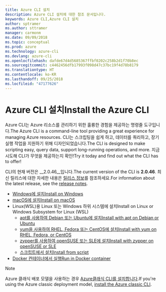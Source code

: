 ```yaml
---
title: Azure CLI 설치
description: Azure CLI 설치에 대한 참조 문서입니다.
keywords: Azure CLI,Azure CLI 설치
author: sptramer
ms.author: sttramer
manager: carmonm
ms.date: 09/09/2018
ms.topic: conceptual
ms.prod: azure
ms.technology: azure-cli
ms.devlang: azure-cli
ms.openlocfilehash: dafde67d4d5685367ffbf0202c258b2d1f70b8ec
ms.sourcegitcommit: c4462456dfb17993f098d47c37bc19f4d78b8179
ms.translationtype: HT
ms.contentlocale: ko-KR
ms.lasthandoff: 09/25/2018
ms.locfileid: "47177626"
---
```

# <a name="install-the-azure-cli"></a><span data-ttu-id="7115e-104">Azure CLI 설치</span><span class="sxs-lookup"><span data-stu-id="7115e-104">Install the Azure CLI</span></span>

<span data-ttu-id="7115e-105">Azure CLI는 Azure 리소스를 관리하기 위한 훌륭한 경험을 제공하는 명령줄 도구입니다.</span><span class="sxs-lookup"><span data-stu-id="7115e-105">The Azure CLI is a command-line tool providing a great experience for managing Azure resources.</span></span> <span data-ttu-id="7115e-106">CLI는 스크립팅을 쉽게 하고, 데이터를 쿼리하고, 장기 실행 작업을 지원하기 위해 디자인되었습니다.</span><span class="sxs-lookup"><span data-stu-id="7115e-106">The CLI is designed to make scripting easy, query data, support long-running operations, and more.</span></span> <span data-ttu-id="7115e-107">지금 시도해 CLI가 무엇을 제공하는지 확인!</span><span class="sxs-lookup"><span data-stu-id="7115e-107">Try it today and find out what the CLI has to offer!</span></span>

<span data-ttu-id="7115e-108">CLI의 현재 버전은 __2.0.46__입니다.</span><span class="sxs-lookup"><span data-stu-id="7115e-108">The current version of the CLI is __2.0.46__.</span></span> <span data-ttu-id="7115e-109">최신 릴리스에 대한 자세한 내용은 [릴리스 정보](release-notes-azure-cli.md)를 참조하세요.</span><span class="sxs-lookup"><span data-stu-id="7115e-109">For information about the latest release, see the [release notes](release-notes-azure-cli.md).</span></span>

* [<span data-ttu-id="7115e-110">Windows에 설치</span><span class="sxs-lookup"><span data-stu-id="7115e-110">Install on Windows</span></span>](install-azure-cli-windows.md)
* [<span data-ttu-id="7115e-111">macOS에 설치</span><span class="sxs-lookup"><span data-stu-id="7115e-111">Install on macOS</span></span>](install-azure-cli-macos.md)
* <span data-ttu-id="7115e-112">Linux(WSL)용 Linux 또는 Windows 하위 시스템에 설치</span><span class="sxs-lookup"><span data-stu-id="7115e-112">Install on Linux or Windows Subsystem for Linux (WSL)</span></span>
  * [<span data-ttu-id="7115e-113">apt를 사용하여 Debian 또는 Ubuntu에 설치</span><span class="sxs-lookup"><span data-stu-id="7115e-113">Install with apt on Debian or Ubuntu</span></span>](install-azure-cli-apt.md)
  * [<span data-ttu-id="7115e-114">yum을 사용하여 RHEL, Fedora 또는 CentOS에 설치</span><span class="sxs-lookup"><span data-stu-id="7115e-114">Install with yum on RHEL, Fedora, or CentOS</span></span>](install-azure-cli-yum.md)
  * [<span data-ttu-id="7115e-115">zypper를 사용하여 openSUSE 또는 SLE에 설치</span><span class="sxs-lookup"><span data-stu-id="7115e-115">Install with zypper on openSUSE or SLE</span></span>](install-azure-cli-zypper.md)
  * [<span data-ttu-id="7115e-116">스크립트에서 설치</span><span class="sxs-lookup"><span data-stu-id="7115e-116">Install from script</span></span>](install-azure-cli-linux.md)
* [<span data-ttu-id="7115e-117">Docker 컨테이너에서 실행</span><span class="sxs-lookup"><span data-stu-id="7115e-117">Run in Docker container</span></span>](run-azure-cli-docker.md)

> [!NOTE]
> <span data-ttu-id="7115e-118">Azure 클래식 배포 모델을 사용하는 경우 [Azure클래식 CLI를 설치합니다](install-classic-cli.md).</span><span class="sxs-lookup"><span data-stu-id="7115e-118">If you're using the Azure classic deployment model, [install the Azure classic CLI](install-classic-cli.md).</span></span>
